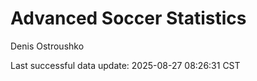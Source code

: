 # Advanced Soccer Statistics
Denis Ostroushko

<!-- gfm -->

Last successful data update: 2025-08-27 08:26:31 CST
